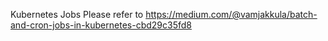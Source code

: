 Kubernetes Jobs
Please refer to https://medium.com/@vamjakkula/batch-and-cron-jobs-in-kubernetes-cbd29c35fd8
